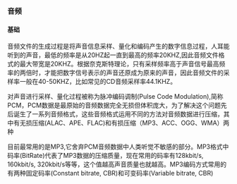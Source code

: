 ### 音频
#### 基础
音频文件的生成过程是将声音信息采样、量化和编码产生的数字信息过程，人耳能听到的声音，最低的频率是从20HZ起一直到最高的频率20KHZ,因此音频文件格式的最大带宽是20KHZ。根据奈克斯特理论，只有采样频率高于声音信号最高频率的两倍时，才能把数字信号表示的声音还原成为原来的声音，因此音频文件的采样率一般在40-50KHZ，比如常见的CD音频采样率44.1KHZ。

对声音进行采样、量化过程被称为脉冲编码调制(Pulse Code Modulation),简称PCM，PCM数据是最原始的音频数据完全无损但体积庞大，为了解决这个问题先后诞生了一系列音频格式，这些音频格式运用不同的方法对音频数据进行压缩，其中有无损压缩(ALAC、APE、FLAC)和有损压缩（MP3、ACC、OGG、WMA）两种

目前最常用的是MP3,它舍弃PCM音频数据中人类听觉不敏感的部分。MP3格式中码率(BitRate)代表了MP3数据的压缩质量，现在常用的码率有128kbit/s, 160kbit/s, 320kbit/s等等，这个值越高声音质量也就越高。MP3编码方式常用的有两种固定码率(Constant bitrate, CBR)和可变码率(Variable bitrate, CBR)


